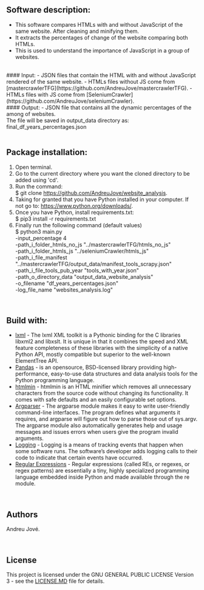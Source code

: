 
## Software description:
- This software compares HTMLs with and without JavaScript of the same website. After cleaning and minifying them. <br />
- It extracts the percentages of change of the website comparing both HTMLs.  <br />
- This is used to understand the importance of JavaScript in a group of websites. <br />
<br />
#### Input:
- JSON files that contain the HTML with and without JavaScript rendered of the same website. 
- HTMLs files without JS come from [mastercrawlerTFG](https://github.com/AndreuJove/mastercrawlerTFG). 
- HTMLs files with JS come from [SeleniumCrawler](https://github.com/AndreuJove/seleniumCrawler).
<br />
#### Output:
- JSON file that contains all the dynamic percentages of the among of websites. <br />
The file will be saved in output_data directory as: final_df_years_percentages.json<br />
<br />

## Package installation:

1) Open terminal.
2) Go to the current directory where you want the cloned directory to be added using 'cd'.
3) Run the command:<br />
        $ git clone https://github.com/AndreuJove/website_analysis.
4) Taking for granted that you have Python installed in your computer. If not go to: https://www.python.org/downloads/.
5) Once you have Python, install requirements.txt:<br />
        $ pip3 install -r requirements.txt
6) Finally run the following command (default values)<br />
        $ python3 main.py <br />
        -input_percentage 4 <br />
        -path_i_folder_htmls_no_js "../mastercrawlerTFG/htmls_no_js" <br />
        -path_i_folder_htmls_js "../seleniumCrawler/htmls_js" <br />
        -path_i_file_manifest "../mastercrawlerTFG/output_data/manifest_tools_scrapy.json"  <br />
        -path_i_file_tools_pub_year "tools_with_year.json" <br />
        -path_o_directory_data "output_data_website_analysis" <br />
        -o_filename "df_years_percentages.json" <br />
        -log_file_name "websites_analysis.log" <br />
<br />


## Build with:
- [lxml](https://lxml.de) - The lxml XML toolkit is a Pythonic binding for the C libraries libxml2 and libxslt. It is unique in that it combines the speed and XML feature completeness of these libraries with the simplicity of a native Python API, mostly compatible but superior to the well-known ElementTree API.
- [Pandas](https://pandas.pydata.org/docs/) - is an opensource, BSD-licensed library providing high-performance, easy-to-use data structures and data analysis tools for the Python programming language.
- [htmlmin](https://htmlmin.readthedocs.io/en/latest/) - htmlmin is an HTML minifier which removes all unnecessary characters from the source code without changing its functionality. It comes with safe defaults and an easily configurable set options. 
- [Argparser](https://docs.python.org/3/library/argparse.html) - The argparse module makes it easy to write user-friendly command-line interfaces. The program defines what arguments it requires, and argparse will figure out how to parse those out of sys.argv. The argparse module also automatically generates help and usage messages and issues errors when users give the program invalid arguments.
- [Logging](https://docs.python.org/3/howto/logging.html) - Logging is a means of tracking events that happen when some software runs. The software’s developer adds logging calls to their code to indicate that certain events have occurred.
- [Regular Expressions](https://docs.python.org/3/howto/regex.html) - Regular expressions (called REs, or regexes, or regex patterns) are essentially a tiny, highly specialized programming language embedded inside Python and made available through the re module.

<br />


## Authors

Andreu Jové.

<br />


## License

This project is licensed under the GNU GENERAL PUBLIC LICENSE Version 3 - see the [LICENSE.MD](https://github.com/AndreuJove/mastercrawlerTFG/blob/master/LICENSE.md) file for details.
